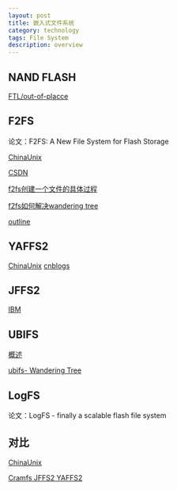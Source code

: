 ```yaml
---
layout: post
title: 嵌入式文件系统
category: technology
tags: File System
description: overview
---
```

## NAND FLASH

[FTL/out-of-placce](http://blog.51cto.com/alanwu/1427101)

## F2FS

论文：F2FS: A New File System for Flash Storage

[ChinaUnix](http://blog.chinaunix.net/uid/28989651/cid-180423-list-1.html)

[CSDN](https://blog.csdn.net/wojiushihuchao1/article/details/76081017)

[f2fs创建一个文件的具体过程](https://blog.csdn.net/sunwukong54/article/details/45672155)

[f2fs如何解决wandering tree](http://www.bubuko.com/infodetail-1094888.html)

[outline](http://www.doc88.com/p-9062359972638.html)

## YAFFS2

[ChinaUnix](http://blog.chinaunix.net/uid/9863638/cid-29990-list-1.html)
[cnblogs](https://www.cnblogs.com/hoys/p/3690951.html)  

## JFFS2

[IBM](https://www.ibm.com/developerworks/cn/linux/l-jffs2/)

## UBIFS

[概述](https://www.cnblogs.com/embedded-linux/p/6241817.html)

[ubifs- Wandering Tree](https://blog.csdn.net/fervor_heart/article/details/8908868)

## LogFS

论文：LogFS - finally a scalable flash file system

## 对比

[ChinaUnix](http://blog.chinaunix.net/uid-23381466-id-3411483.html)

[Cramfs JFFS2 YAFFS2](https://blog.csdn.net/daofengdeba/article/details/7721340)